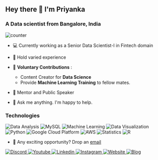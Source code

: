 ## Hey there 👋  I'm **Priyanka** 
### A Data scientist from **Bangalore**, **India**
  

![counter](https://enrlr512omkm3nb.m.pipedream.net)


* 💻  Currently working as a Senior Data Scientist-I in Fintech domain

* 🔵  Hold varied experience

* 🌱  **Voluntary Contributions** : 
  * Content Creator for **Data Science**
  * Provide **Machine Learning Training** to fellow mates.

* 👯  Mentor and Public Speaker

* 💬  Ask me anything. I'm happy to help.

### Technologies
<p>
  <img alt="Data Analysis" src="https://img.shields.io/badge/Data Analysis-61DAFB?logoColor=white&style=for-the-badge" />
  <img alt="MySQL" src="https://img.shields.io/badge/MySQL-DD0031?logoColor=white&style=for-the-badge" />
  <img alt="Machine Learning" src="https://img.shields.io/badge/Machine Learning-F7DF1E?logoColor=white&style=for-the-badge" />
  <img alt="Data Visualization" src="https://img.shields.io/badge/Data Visualization-E34F26?logoColor=white&style=for-the-badge" />
  <img alt="Python" src="https://img.shields.io/badge/Python-1572B6?logo=Python&logoColor=white&style=for-the-badge" />
  <img alt="Google Cloud Platform" src="https://img.shields.io/badge/Google Cloud Platform-CC6699?logoColor=white&style=for-the-badge" />
  <img alt="AWS" src="https://img.shields.io/badge/AWS-663399?logo=AWS&logoColor=white&style=for-the-badge" />
  <img alt="Statistics" src="https://img.shields.io/badge/Statistics-E10098?logo=Statistics&logoColor=white&style=for-the-badge" />
  <img alt="R" src="https://img.shields.io/badge/R-239120?logo=R&logoColor=white&style=for-the-badge" />
</p>


* 💼 Any exciting opportunity? Drop an [email](priyanka@pylambda.com)

<a href="https://discord.gg/KwVFZ8aJ">
  <img
    alt="Discord"
    src="https://img.shields.io/badge/discord-00008B?logo=discord&logoColor=white&style=for-the-badge"
  />
</a>
<a href="https://www.youtube.com/channel/UC6N1kVbzgRKLhejW-ItUJRA">
  <img
    alt="Youtube"
    src="https://img.shields.io/badge/youtube-FF0000?logo=youtube&logoColor=white&style=for-the-badge"
  />
</a> 
</a>
<a href="https://www.linkedin.com/in/priyanka-banerjee-3005/">
  <img
    alt="Linkedin"
    src="https://img.shields.io/badge/linkedin-0077B5?logo=linkedin&logoColor=white&style=for-the-badge"
  />
</a>
<a href="https://www.instagram.com/pylambda/">
  <img
    alt="Instagram"
    src="https://img.shields.io/badge/Instagram-E4405F?logo=instagram&logoColor=white&style=for-the-badge"
  />
</a>
<a href="https://www.pylambda.com/">
  <img
    alt="Website"
    src="https://img.shields.io/badge/website-1572B6?logoColor=white&style=for-the-badge"
  />
</a>
<a href="https://priyankabanerjee.medium.com/">
  <img
    alt="Blog"
    src="https://img.shields.io/badge/Blog-808080?logo=medium&logoColor=white&style=for-the-badge"
  />
</a>
